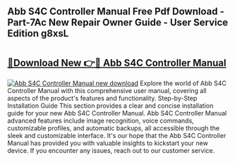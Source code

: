 ## Abb S4C Controller Manual Free Pdf Download - Part-7Ac New Repair Owner Guide - User Service Edition g8xsL

# <h2><a href="http://bc53520.oget.top/?id=Abb+S4C+Controller+Manual">🔗Download New 👉🔴 Abb S4C Controller Manual</a></h2>

[![Abb S4C Controller Manual new download](https://i.imgur.com/5g1atiW.png)](http://bc53520.oget.top/?id=Abb+S4C+Controller+Manual)
Explore the world of Abb S4C Controller Manual with this comprehensive user manual, covering all aspects of the product's features and functionality. Step-by-Step Installation Guide This section provides a clear and concise installation guide for your new Abb S4C Controller Manual. Abb S4C Controller Manual advanced features include image recognition, voice commands, customizable profiles, and automatic backups, all accessible through the sleek and customizable interface. It's our hope that the Abb S4C Controller Manual has provided you with valuable insights to kickstart your new device. If you encounter any issues, reach out to our customer service.
